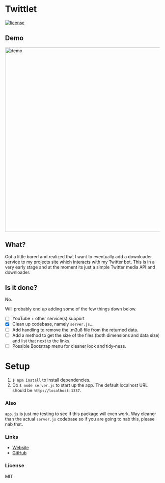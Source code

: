 # Twittlet
[![license](https://img.shields.io/badge/license-MIT_License_with_anime_exception-green.svg)](https://github.com/fuwn/twittlet/blob/master/LICENSE)

## Demo
<img src="https://strelizia.cc/9p0uAzxmxqUrh4FaEAGpI4PdWrx7CgF7.gif" alt="demo" width="600px">

## What?
Got a little bored and realized that I want to eventually add a downloader service to my projects site which interacts with my Twitter bot. This is in a very early stage and at the moment its just a simple Twitter media API and downloader.

## Is it done?
No.

Will probably end up adding some of the few things down below.

- [ ] YouTube + other service(s) support
- [x] Clean up codebase, namely `server.js`...
- [ ] Add handling to remove the .m3u8 file from the returned data.
- [ ] Add a method to get the size of the files (both dimensions and data size) and list that next to the links.
- [ ] Possible Bootstrap menu for cleaner look and tidy-ness.

# Setup
1. `$ npm install` to install dependencies.
2. Do `$ node server.js` to start up the app. The default localhost URL should be `http://localhost:1337`.

### Also
`app.js` is just me testing to see if this package will even work. Way cleaner than the actual `server.js` codebase so if you are going to nab this, please nab that.

### Links
* [Website](https://kyzer.co/)
* [GitHub](https://github.com/fuwn/twittlet)

### License
MIT
